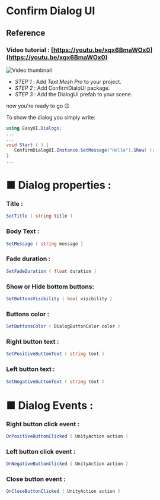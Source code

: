 # Confirm Dialog UI

## Reference
### Video tutorial : [https://youtu.be/xqx6BmaWOx0](https://youtu.be/xqx6BmaWOx0)
![Video thumbnail](https://img.youtube.com/vi/xqx6BmaWOx0/0.jpg)

- *STEP 1* : Add *Text Mesh Pro* to your project.
- *STEP 2* : Add ConfirmDialoUI package.
- *STEP 3* : Add the DialogUI prefab to your scene.

now you're ready to go 😉

To show the dialog you simply write:
```c#
using EasyUI.Dialogs;
...
...
void Start ( ) {
   ConfirmDialogUI.Instance.SetMessage("Hello").Show( );
}
...
```

# ■ Dialog properties :
### Title :
```c#
SetTitle ( string title )
```

### Body Text :
```c#
SetMessage ( string message )
```

### Fade duration :
```c#
SetFadeDuration ( float duration )
```

### Show or Hide bottom buttons:
```c#
SetButtonsVisibility ( bool visibility )
```

### Buttons color :
```c#
SetButtonsColor ( DialogButtonColor color )
```

### Right button text :
```c#
SetPositiveButtonText ( string text )
```

### Left button text :
```c#
SetNegativeButtonText ( string text )
```

# ■ Dialog Events :
### Right button click event :
```c#
OnPositiveButtonClicked ( UnityAction action )
```

### Left button click event :
```c#
OnNegativeButtonClicked ( UnityAction action )
```

### Close button event :
```c#
OnCloseButtonClicked ( UnityAction action )
```
